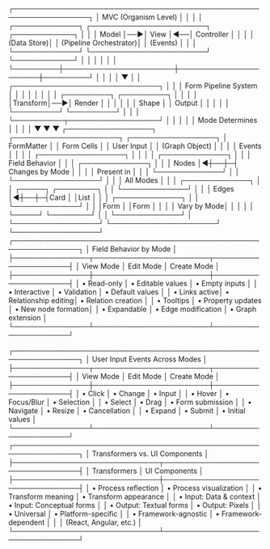 ┌─────────────────────────────────────────────────────────────────┐
│                      MVC (Organism Level)                       │
│                                                                 │
│  ┌─────────────┐   ┌───────────────────────┐   ┌────────────┐   │
│  │    Model    │──▶│         View          │◀──│ Controller │   │
│  │ (Data Store)│   │ (Pipeline Orchestrator)│   │  (Events) │   │
│  └─────────────┘   └───────────────────────┘   └────────────┘   │
│         │                      │                      │         │
└─────────┼──────────────────────┼──────────────────────┼─────────┘
          │                      │                      │
          │                      ▼                      │
          │        ┌─────────────────────────────┐      │
          │        │     Form Pipeline System    │      │
          │        │                             │      │
          │        │  ┌─────────┐   ┌─────────┐  │      │
          │        │  │Transform│──▶│ Render  │  │      │
          │        │  │ Shape   │   │ Output  │  │      │
          │        │  └─────────┘   └─────────┘  │      │
          │        └──────────┬──────────────────┘      │
          │                   │                         │
          │               Mode Determines               │
          │                   │                         │
          ▼                   ▼                         ▼
┌─────────────────┐  ┌─────────────────────┐  ┌─────────────────┐
│  FormMatter     │  │     Form Cells      │  │    User Input   │
│  (Graph Object) │  │                     │  │    Events       │
│                 │  │ ┌─────────────────┐ │  │                 │
│ ┌─────────────┐ │  │ │ Field Behavior  │ │  │ ┌─────────────┐ │
│ │ Nodes       │◀┼──┼─┤ Changes by Mode │ │  │ │ Present in  │ │
│ └─────────────┘ │  │ └─────────────────┘ │  │ │ All Modes   │ │
│ ┌─────────────┐ │  │ ┌─────┐ ┌────────┐  │  │ └─────────────┘ │
│ │ Edges       │◀┼──┼─┤Card │ │List    │  │  │ ┌─────────────┐ │
│ └─────────────┘ │  │ │Form │ │Form    │  │  │ │ Vary by Mode│ │
│                 │  │ └─────┘ └────────┘  │  │ └─────────────┘ │
└─────────────────┘  └─────────────────────┘  └─────────────────┘
┌───────────────────────────────────────────────────────────────┐
│                     Field Behavior by Mode                     │
├───────────────┬───────────────────────┬─────────────────────┤
│  View Mode    │      Edit Mode        │     Create Mode      │
├───────────────┼───────────────────────┼─────────────────────┤
│ • Read-only   │ • Editable values     │ • Empty inputs      │
│ • Interactive │ • Validation          │ • Default values    │
│ • Links active│ • Relationship editing│ • Relation creation │
│ • Tooltips    │ • Property updates    │ • New node formation│
│ • Expandable  │ • Edge modification   │ • Graph extension   │
└───────────────┴───────────────────────┴─────────────────────┘

┌───────────────────────────────────────────────────────────────┐
│                User Input Events Across Modes                  │
├───────────────┬───────────────────────┬─────────────────────┤
│  View Mode    │      Edit Mode        │     Create Mode      │
├───────────────┼───────────────────────┼─────────────────────┤
│ • Click       │ • Change              │ • Input              │
│ • Hover       │ • Focus/Blur          │ • Selection          │
│ • Select      │ • Drag                │ • Form submission    │
│ • Navigate    │ • Resize              │ • Cancellation      │
│ • Expand      │ • Submit              │ • Initial values     │
└───────────────┴───────────────────────┴─────────────────────┘
┌───────────────────────────────────────────────────────────────┐
│           Transformers vs. UI Components                      │
├─────────────────────────────┬─────────────────────────────────┤
│        Transformers         │        UI Components            │
├─────────────────────────────┼─────────────────────────────────┤
│ • Process reflection        │ • Process visualization         │
│ • Transform meaning         │ • Transform appearance          │
│ • Input: Data & context     │ • Input: Conceptual forms       │
│ • Output: Textual forms     │ • Output: Pixels                │
│ • Universal                 │ • Platform-specific             │
│ • Framework-agnostic        │ • Framework-dependent           │
│                             │ (React, Angular, etc.)          │
└─────────────────────────────┴─────────────────────────────────┘
